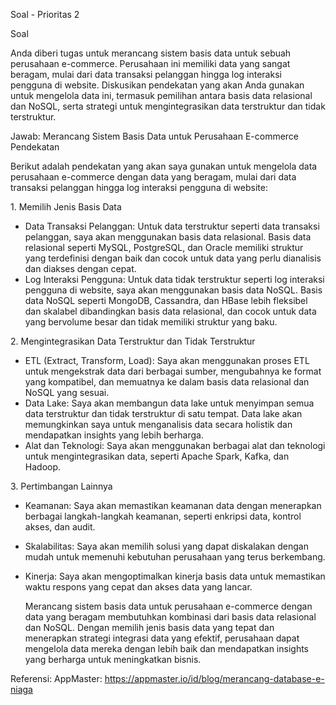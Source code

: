 Soal - Prioritas 2 

Soal 

Anda diberi tugas untuk merancang sistem basis data untuk sebuah perusahaan e-commerce. Perusahaan ini memiliki data yang sangat beragam, mulai dari data transaksi pelanggan hingga log interaksi pengguna di website. Diskusikan pendekatan yang akan Anda gunakan untuk mengelola data ini, termasuk pemilihan antara basis data relasional dan NoSQL, serta strategi untuk mengintegrasikan data terstruktur dan tidak terstruktur. 

Jawab: 
</a>Merancang Sistem Basis Data untuk Perusahaan E-commerce
Pendekatan

Berikut adalah pendekatan yang akan saya gunakan untuk mengelola data perusahaan e-commerce dengan data yang beragam, mulai dari data transaksi pelanggan hingga log interaksi pengguna di website:

1\. Memilih Jenis Basis Data

- Data Transaksi Pelanggan: Untuk data terstruktur seperti data transaksi pelanggan, saya akan menggunakan basis data relasional. Basis data relasional seperti MySQL, PostgreSQL, dan Oracle memiliki struktur yang terdefinisi dengan baik dan cocok untuk data yang perlu dianalisis dan diakses dengan cepat.
- Log Interaksi Pengguna: Untuk data tidak terstruktur seperti log interaksi pengguna di website, saya akan menggunakan basis data NoSQL. Basis data NoSQL seperti MongoDB, Cassandra, dan HBase lebih fleksibel dan skalabel dibandingkan basis data relasional, dan cocok untuk data yang bervolume besar dan tidak memiliki struktur yang baku.

2\. Mengintegrasikan Data Terstruktur dan Tidak Terstruktur

- ETL (Extract, Transform, Load): Saya akan menggunakan proses ETL untuk mengekstrak data dari berbagai sumber, mengubahnya ke format yang kompatibel, dan memuatnya ke dalam basis data relasional dan NoSQL yang sesuai.
- Data Lake: Saya akan membangun data lake untuk menyimpan semua data terstruktur dan tidak terstruktur di satu tempat. Data lake akan memungkinkan saya untuk menganalisis data secara holistik dan mendapatkan insights yang lebih berharga.
- Alat dan Teknologi: Saya akan menggunakan berbagai alat dan teknologi untuk mengintegrasikan data, seperti Apache Spark, Kafka, dan Hadoop.

3\. Pertimbangan Lainnya

- Keamanan: Saya akan memastikan keamanan data dengan menerapkan berbagai langkah-langkah keamanan, seperti enkripsi data, kontrol akses, dan audit.
- Skalabilitas: Saya akan memilih solusi yang dapat diskalakan dengan mudah untuk memenuhi kebutuhan perusahaan yang terus berkembang.
- Kinerja: Saya akan mengoptimalkan kinerja basis data untuk memastikan waktu respons yang cepat dan akses data yang lancar.

  Merancang sistem basis data untuk perusahaan e-commerce dengan data yang beragam membutuhkan kombinasi dari basis data relasional dan NoSQL. Dengan memilih jenis basis data yang tepat dan menerapkan strategi integrasi data yang efektif, perusahaan dapat mengelola data mereka dengan lebih baik dan mendapatkan insights yang berharga untuk meningkatkan bisnis. 
 
 Referensi: 
 AppMaster: https://appmaster.io/id/blog/merancang-database-e-niaga

